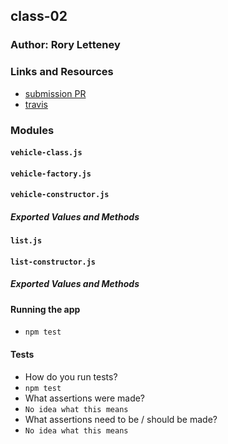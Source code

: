 ## class-02

### Author: Rory Letteney

### Links and Resources
* [submission PR](https://github.com/rsl-401-advanced-javascript/class-02/pull/1)
* [travis](https://travis-ci.com/rsl-401-advanced-javascript/class-02)

### Modules
#### `vehicle-class.js`
#### `vehicle-factory.js`
#### `vehicle-constructor.js`
##### Exported Values and Methods

#### `list.js`
#### `list-constructor.js`
##### Exported Values and Methods

#### Running the app
* `npm test`
  
#### Tests
* How do you run tests?
* `npm test`
* What assertions were made?
* `No idea what this means`
* What assertions need to be / should be made?
* `No idea what this means`
